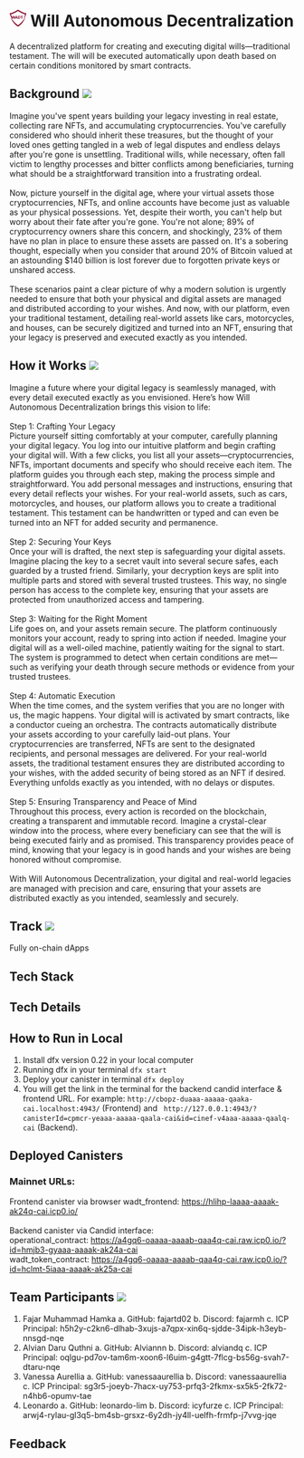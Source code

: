# <img src="https://github.com/fajartd02/wintothemoon/blob/15f2d7b216aeea01fd59ec918412680d15681a84/src/wadt_frontend/public/logo.svg" width="30px"> Will Autonomous Decentralization
A decentralized platform for creating and executing digital wills—traditional testament. The will will be executed automatically upon death based on certain conditions monitored by smart contracts.

## Background <img src="https://media.giphy.com/media/y0BBlgKGFgDJK/giphy.gif?cid=790b7611emxrnlneawma7qa6z0copg70q5yryl1b32krvggm&ep=v1_stickers_search&rid=giphy.gif&ct=s" width="30px">
Imagine you've spent years building your legacy investing in real estate, collecting rare NFTs, and accumulating cryptocurrencies. You've carefully considered who should inherit these treasures, but the thought of your loved ones getting tangled in a web of legal disputes and endless delays after you're gone is unsettling. Traditional wills, while necessary, often fall victim to lengthy processes and bitter conflicts among beneficiaries, turning what should be a straightforward transition into a frustrating ordeal. <br><br>
Now, picture yourself in the digital age, where your virtual assets those cryptocurrencies, NFTs, and online accounts have become just as valuable as your physical possessions. Yet, despite their worth, you can't help but worry about their fate after you're gone. You're not alone; 89% of cryptocurrency owners share this concern, and shockingly, 23% of them have no plan in place to ensure these assets are passed on. It's a sobering thought, especially when you consider that around 20% of Bitcoin valued at an astounding $140 billion is lost forever due to forgotten private keys or unshared access. <br><br>
These scenarios paint a clear picture of why a modern solution is urgently needed to ensure that both your physical and digital assets are managed and distributed according to your wishes. And now, with our platform, even your traditional testament, detailing real-world assets like cars, motorcycles, and houses, can be securely digitized and turned into an NFT, ensuring that your legacy is preserved and executed exactly as you intended.

## How it Works <img src="https://media.giphy.com/media/Uq4ucFb5FLDStK6CUk/giphy.gif?cid=ecf05e479umgl3dn7uu9l5is8svghcik1kn0bso21b98qs8a&ep=v1_stickers_search&rid=giphy.gif&ct=ts" width="16px">
Imagine a future where your digital legacy is seamlessly managed, with every detail executed exactly as you envisioned. Here’s how Will Autonomous Decentralization brings this vision to life:<br><br>
Step 1: Crafting Your Legacy<br>
Picture yourself sitting comfortably at your computer, carefully planning your digital legacy. You log into our intuitive platform and begin crafting your digital will. With a few clicks, you list all your assets—cryptocurrencies, NFTs, important documents and specify who should receive each item. The platform guides you through each step, making the process simple and straightforward. You add personal messages and instructions, ensuring that every detail reflects your wishes. For your real-world assets, such as cars, motorcycles, and houses, our platform allows you to create a traditional testament. This testament can be handwritten or typed and can even be turned into an NFT for added security and permanence.<br><br>
Step 2: Securing Your Keys<br>
Once your will is drafted, the next step is safeguarding your digital assets. Imagine placing the key to a secret vault into several secure safes, each guarded by a trusted friend. Similarly, your decryption keys are split into multiple parts and stored with several trusted trustees. This way, no single person has access to the complete key, ensuring that your assets are protected from unauthorized access and tampering.<br><br>
Step 3: Waiting for the Right Moment<br>
Life goes on, and your assets remain secure. The platform continuously monitors your account, ready to spring into action if needed. Imagine your digital will as a well-oiled machine, patiently waiting for the signal to start. The system is programmed to detect when certain conditions are met—such as verifying your death through secure methods or evidence from your trusted trustees.<br><br>
Step 4: Automatic Execution<br>
When the time comes, and the system verifies that you are no longer with us, the magic happens. Your digital will is activated by smart contracts, like a conductor cueing an orchestra. The contracts automatically distribute your assets according to your carefully laid-out plans. Your cryptocurrencies are transferred, NFTs are sent to the designated recipients, and personal messages are delivered. For your real-world assets, the traditional testament ensures they are distributed according to your wishes, with the added security of being stored as an NFT if desired. Everything unfolds exactly as you intended, with no delays or disputes.<br><br>
Step 5: Ensuring Transparency and Peace of Mind<br>
Throughout this process, every action is recorded on the blockchain, creating a transparent and immutable record. Imagine a crystal-clear window into the process, where every beneficiary can see that the will is being executed fairly and as promised. This transparency provides peace of mind, knowing that your legacy is in good hands and your wishes are being honored without compromise.<br><br>
With Will Autonomous Decentralization, your digital and real-world legacies are managed with precision and care, ensuring that your assets are distributed exactly as you intended, seamlessly and securely.

## Track <img src="https://media.giphy.com/media/AQPxHcOV4NZXASiD1O/giphy.gif?cid=790b7611vrnl7ipaznbvey1ut0z8calqs2180nicm2mf8h0y&ep=v1_stickers_search&rid=giphy.gif&ct=s" width="30px">
Fully on-chain dApps


## Tech Stack 

## Tech Details


## How to Run in Local
  1. Install dfx version 0.22 in your local computer
  2. Running dfx in your terminal ```dfx start```
  3. Deploy your canister in terminal ```dfx deploy```
  4. You will get the link in the terminal for the backend candid interface & frontend URL. For example: ```http://cbopz-duaaa-aaaaa-qaaka-cai.localhost:4943/``` (Frontend) and  ``` http://127.0.0.1:4943/?canisterId=cpmcr-yeaaa-aaaaa-qaala-cai&id=cinef-v4aaa-aaaaa-qaalq-cai``` (Backend).

## Deployed Canisters
### Mainnet URLs: <br/>
  Frontend canister via browser
    wadt_frontend: https://hlihp-laaaa-aaaak-ak24q-cai.icp0.io/ <br/> <br/>
  Backend canister via Candid interface: <br/> 
    operational_contract: https://a4gq6-oaaaa-aaaab-qaa4q-cai.raw.icp0.io/?id=hmjb3-gyaaa-aaaak-ak24a-cai <br/>
  wadt_token_contract: https://a4gq6-oaaaa-aaaab-qaa4q-cai.raw.icp0.io/?id=hclmt-5iaaa-aaaak-ak25a-cai

## Team Participants <img src="https://media.giphy.com/media/lq3d3sUI1C90SE9kaP/giphy.gif?cid=ecf05e477764lisjx80mebnyuf0k64am1igyrsnb8g2v24dm&ep=v1_stickers_search&rid=giphy.gif&ct=s" width="30px">
  1. Fajar Muhammad Hamka
     a. GitHub: fajartd02
     b. Discord: fajarmh
     c. ICP Principal: h5h2y-c2kn6-dlhab-3xujs-a7qpx-xin6q-sjdde-34ipk-h3eyb-nnsgd-nqe
  2. Alvian Daru Quthni
     a. GitHub: Alviannn
     b. Discord: alviandq
     c. ICP Principal: oqlgu-pd7ov-tam6m-xoon6-l6uim-g4gtt-7flcg-bs56g-svah7-dtaru-nqe
  3. Vanessa Aurellia 
     a. GitHub: vanessaaurellia
     b. Discord: vanessaaurellia
     c. ICP Principal: sg3r5-joeyb-7hacx-uy753-prfq3-2fkmx-sx5k5-2fk72-n4hb6-opumv-tae
  4. Leonardo
     a. GitHub: leonardo-lim
     b. Discord: icyfurze
     c. ICP Principal: arwj4-rylau-gl3q5-bm4sb-grsxz-6y2dh-jy4ll-uelfh-frmfp-j7vvg-jqe

## Feedback
    

